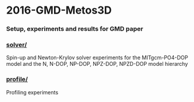 # 2016-GMD-Metos3D

### Setup, experiments and results for GMD paper

### [solver/](solver/)

Spin-up and Newton-Krylov solver experiments for the MITgcm-PO4-DOP model and the N, N-DOP, NP-DOP, NPZ-DOP, NPZD-DOP model hierarchy

### [profile/](profile/)

Profiling experiments